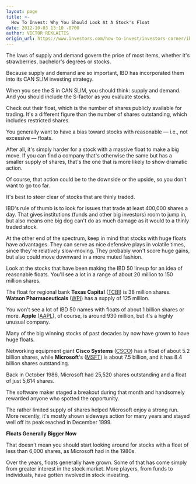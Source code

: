 ```yaml
---
layout: page
title: >-
  How To Invest: Why You Should Look At A Stock's Float
date: 2012-10-03 13:10 -0700
author: VICTOR REKLAITIS
origin_url: https://www.investors.com/how-to-invest/investors-corner/ibd-investors-corner-looks-at-supply-of-shares/
---
```


The laws of supply and demand govern the price of most items, whether it's strawberries, bachelor's degrees or stocks.

Because supply and demand are so important, IBD has incorporated them into its CAN SLIM investing strategy.

When you see the S in CAN SLIM, you should think: supply and demand. And you should include the S-factor as you evaluate stocks.

Check out their float, which is the number of shares publicly available for trading. It's a different figure than the number of shares outstanding, which includes restricted shares.

You generally want to have a bias toward stocks with reasonable — i.e., not excessive — floats.

After all, it's simply harder for a stock with a massive float to make a big move. If you can find a company that's otherwise the same but has a smaller supply of shares, that's the one that is more likely to show dramatic action.

Of course, that action could be to the downside or the upside, so you don't want to go too far.

It's best to steer clear of stocks that are thinly traded.

IBD's rule of thumb is to look for issues that trade at least 400,000 shares a day. That gives institutions (funds and other big investors) room to jump in, but also means one big dog can't do as much damage as it would to a thinly traded stock.

At the other end of the spectrum, keep in mind that stocks with huge floats have advantages. They can serve as nice defensive plays in volatile times, since they're relatively slow-moving. They probably won't score huge gains, but also could move downward in a more muted fashion.

Look at the stocks that have been making the IBD 50 lineup for an idea of reasonable floats. You'll see a lot in a range of about 20 million to 150 million shares.

The float for regional bank **Texas Capital** ([TCBI](https://research.investors.com/quote.aspx?symbol=TCBI)) is 38 million shares. **Watson Pharmaceuticals** ([WPI](https://research.investors.com/quote.aspx?symbol=WPI)) has a supply of 125 million.

You won't see a lot of IBD 50 names with floats of about 1 billion shares or more. **Apple** ([AAPL](https://research.investors.com/quote.aspx?symbol=AAPL)), of course, is around 930 million, but it's a highly unusual company.

Many of the big winning stocks of past decades by now have grown to have huge floats.

Networking equipment giant **Cisco Systems** ([CSCO](https://research.investors.com/quote.aspx?symbol=CSCO)) has a float of about 5.2 billion shares, while **Microsoft**'s ([MSFT](https://research.investors.com/quote.aspx?symbol=MSFT)) is about 7.5 billion, and it has 8.4 billion shares outstanding.

Back in October 1986, Microsoft had 25,520 shares outstanding and a float of just 5,614 shares.

The software maker staged a breakout during that month and handsomely rewarded anyone who spotted the opportunity.

The rather limited supply of shares helped Microsoft enjoy a strong run. More recently, it's mostly shown sideways action for many years and stayed well off its peak reached in December 1999.

**Floats Generally Bigger Now**

That doesn't mean you should start looking around for stocks with a float of less than 6,000 shares, as Microsoft had in the 1980s.

Over the years, floats generally have grown. Some of that has come simply from greater interest in the stock market. More players, from funds to individuals, have gotten involved in stock investing.
